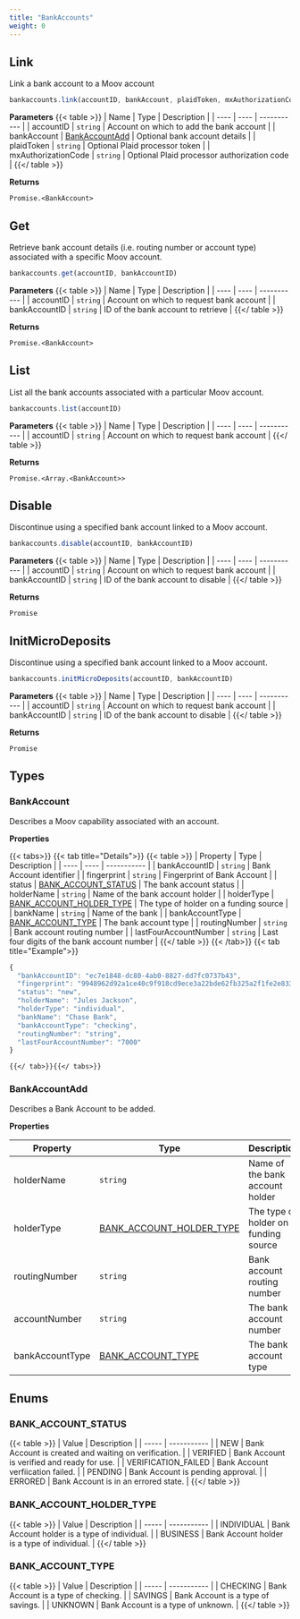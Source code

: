 ```yaml
---
title: "BankAccounts"
weight: 0
---
```



## Link


Link a bank account to a Moov account

```javascript
bankaccounts.link(accountID, bankAccount, plaidToken, mxAuthorizationCode)
```

**Parameters**
{{< table >}}
| Name | Type | Description |
| ---- | ---- | ----------- |
| accountID |  `string` | Account on which to add the bank account |
| bankAccount |  [BankAccountAdd](#bankaccountadd) | Optional bank account details |
| plaidToken |  `string` | Optional Plaid processor token |
| mxAuthorizationCode |  `string` | Optional Plaid processor authorization code |
{{</ table >}}



**Returns**

`Promise.<BankAccount>`



## Get


Retrieve bank account details (i.e. routing number or account type) associated with a specific Moov account.

```javascript
bankaccounts.get(accountID, bankAccountID)
```

**Parameters**
{{< table >}}
| Name | Type | Description |
| ---- | ---- | ----------- |
| accountID |  `string` | Account on which to request bank account |
| bankAccountID |  `string` | ID of the bank account to retrieve |
{{</ table >}}



**Returns**

`Promise.<BankAccount>`



## List


List all the bank accounts associated with a particular Moov account.

```javascript
bankaccounts.list(accountID)
```

**Parameters**
{{< table >}}
| Name | Type | Description |
| ---- | ---- | ----------- |
| accountID |  `string` | Account on which to request bank account |
{{</ table >}}



**Returns**

`Promise.<Array.<BankAccount>>`



## Disable


Discontinue using a specified bank account linked to a Moov account.

```javascript
bankaccounts.disable(accountID, bankAccountID)
```

**Parameters**
{{< table >}}
| Name | Type | Description |
| ---- | ---- | ----------- |
| accountID |  `string` | Account on which to request bank account |
| bankAccountID |  `string` | ID of the bank account to disable |
{{</ table >}}



**Returns**

`Promise`



## InitMicroDeposits


Discontinue using a specified bank account linked to a Moov account.

```javascript
bankaccounts.initMicroDeposits(accountID, bankAccountID)
```

**Parameters**
{{< table >}}
| Name | Type | Description |
| ---- | ---- | ----------- |
| accountID |  `string` | Account on which to request bank account |
| bankAccountID |  `string` | ID of the bank account to disable |
{{</ table >}}



**Returns**

`Promise`






## Types
### BankAccount

Describes a Moov capability associated with an account.

**Properties**


{{< tabs>}}
  {{< tab title="Details">}}
  {{< table >}}
| Property | Type | Description |
| ---- | ---- | ----------- |
| bankAccountID |  `string` | Bank Account identifier |
| fingerprint |  `string` | Fingerprint of Bank Account |
| status |  [BANK_ACCOUNT_STATUS](#bank_account_status) | The bank account status |
| holderName |  `string` | Name of the bank account holder |
| holderType |  [BANK_ACCOUNT_HOLDER_TYPE](#bank_account_holder_type) | The type of holder on a funding source |
| bankName |  `string` | Name of the bank |
| bankAccountType |  [BANK_ACCOUNT_TYPE](#bank_account_type) | The bank account type |
| routingNumber |  `string` | Bank account routing number |
| lastFourAccountNumber |  `string` | Last four digits of the bank account number |
{{</ table >}}
  {{< /tab>}}
{{< tab title="Example">}}
```javascript
{
  "bankAccountID": "ec7e1848-dc80-4ab0-8827-dd7fc0737b43",
  "fingerprint": "9948962d92a1ce40c9f918cd9ece3a22bde62fb325a2f1fe2e833969de672ba3",
  "status": "new",
  "holderName": "Jules Jackson",
  "holderType": "individual",
  "bankName": "Chase Bank",
  "bankAccountType": "checking",
  "routingNumber": "string",
  "lastFourAccountNumber": "7000"
}
```
    {{</ tab>}}{{</ tabs>}}




### BankAccountAdd

Describes a Bank Account to be added.

**Properties**

| Property | Type | Description |
| ---- | ---- | ----------- |
  | holderName | `string`| Name of the bank account holder |
  | holderType | [BANK_ACCOUNT_HOLDER_TYPE](#bank_account_holder_type)| The type of holder on a funding source |
  | routingNumber | `string`| Bank account routing number |
  | accountNumber | `string`| The bank account number |
  | bankAccountType | [BANK_ACCOUNT_TYPE](#bank_account_type)| The bank account type |




## Enums
### BANK_ACCOUNT_STATUS



{{< table >}}
| Value | Description |
| ----- | ----------- |
| NEW | Bank Account is created and waiting on verification. |
| VERIFIED | Bank Account is verified and ready for use. |
| VERIFICATION_FAILED | Bank Account verfiication failed. |
| PENDING | Bank Account is pending approval. |
| ERRORED | Bank Account is in an errored state. |
{{</ table >}}

### BANK_ACCOUNT_HOLDER_TYPE



{{< table >}}
| Value | Description |
| ----- | ----------- |
| INDIVIDUAL | Bank Account holder is a type of individual. |
| BUSINESS | Bank Account holder is a type of individual. |
{{</ table >}}

### BANK_ACCOUNT_TYPE



{{< table >}}
| Value | Description |
| ----- | ----------- |
| CHECKING | Bank Account is a type of checking. |
| SAVINGS | Bank Account is a type of savings. |
| UNKNOWN | Bank Account is a type of unknown. |
{{</ table >}}

